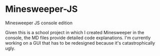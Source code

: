 # Minesweeper-JS
Minesweeper JS console edition 

Given this is a school project in which I created Minesweeper in the console, the MD files provide detailed code explanations. I'm currently working on a GUI that has to be redesigned because it's catastrophically ugly.
